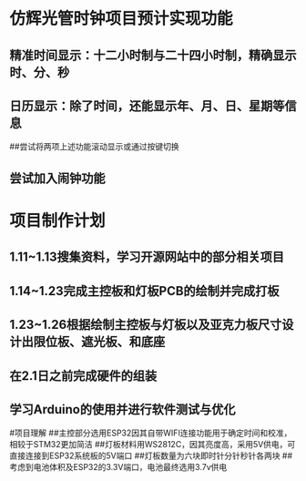 
# 仿辉光管时钟项目预计实现功能
## 精准时间显示：十二小时制与二十四小时制，精确显示时、分、秒
## 日历显示：除了时间，还能显示年、月、日、星期等信息
##尝试将两项上述功能滚动显示或通过按键切换
## 尝试加入闹钟功能
# 项目制作计划
## 1.11~1.13搜集资料，学习开源网站中的部分相关项目
## 1.14~1.23完成主控板和灯板PCB的绘制并完成打板
## 1.23~1.26根据绘制主控板与灯板以及亚克力板尺寸设计出限位板、遮光板、和底座
## 在2.1日之前完成硬件的组装
## 学习Arduino的使用并进行软件测试与优化
#项目理解
##主控部分选用ESP32因其自带WIFI连接功能用于确定时间和校准，相较于STM32更加简洁
##灯板材料用WS2812C，因其亮度高，采用5V供电，可直接连接到ESP32系统板的5V端口
##灯板数量为六块即时针分针秒针各两块
##考虑到电池体积及ESP32的3.3V端口，电池最终选用3.7v供电
